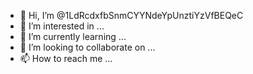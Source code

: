 - 👋 Hi, I’m @1LdRcdxfbSnmCYYNdeYpUnztiYzVfBEQeC
- 👀 I’m interested in ...
- 🌱 I’m currently learning ...
- 💞️ I’m looking to collaborate on ...
- 📫 How to reach me ...

<!---
1LdRcdxfbSnmCYYNdeYpUnztiYzVfBEQeC/1LdRcdxfbSnmCYYNdeYpUnztiYzVfBEQeC is a ✨ special ✨ repository because its `README.md` (this file) appears on your GitHub profile.
You can click the Preview link to take a look at your changes.
--->
